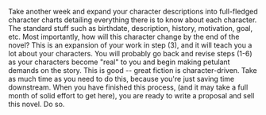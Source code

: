 
Take another week and expand your character descriptions into full-fledged
character charts detailing everything there is to know about each character.
The standard stuff such as birthdate, description, history, motivation, goal,
etc. Most importantly, how will this character change by the end of the novel?
This is an expansion of your work in step (3), and it will teach you a lot
about your characters. You will probably go back and revise steps (1-6) as
your characters become "real" to you and begin making petulant demands on the
story. This is good -- great fiction is character-driven. Take as much time as
you need to do this, because you're just saving time downstream. When you have
finished this process, (and it may take a full month of solid effort to get
here), you are ready to write a proposal and sell this novel. Do so.



